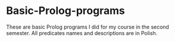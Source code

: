 # Basic-Prolog-programs
These are basic Prolog programs I did for my course in the second semester. All predicates names and descriptions are in Polish.
